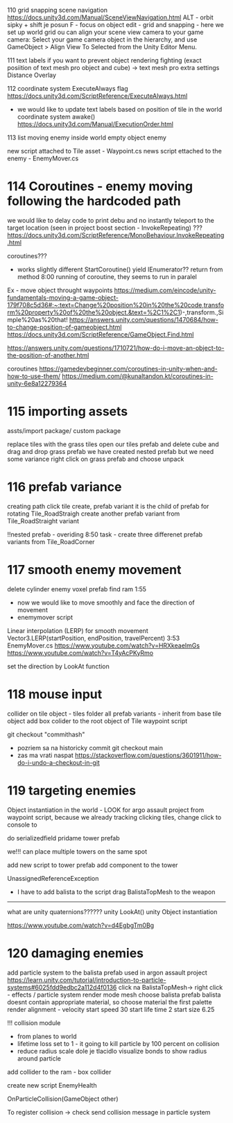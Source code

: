 110 grid snapping
scene navigation
https://docs.unity3d.com/Manual/SceneViewNavigation.html
ALT - orbit
sipky + shift je posun
F - focus on object
edit - grid and snapping - here we set up world grid 
ou can align your scene view camera to your game camera: Select your game camera object in the hierarchy, and use GameObject > Align View To Selected from the Unity Editor Menu.

111 text labels
if you want to prevent object rendering fighting (exact posiition of text mesh pro object and cube) -> text mesh pro
extra settings Distance Overlay

112 coordinate system
ExecuteAlways flag
https://docs.unity3d.com/ScriptReference/ExecuteAlways.html
- we would like to update text labels based on position of tile in the world coordinate system
awake()
https://docs.unity3d.com/Manual/ExecutionOrder.html


113 list
moving enemy inside world
empty object enemy

new script attached to Tile asset - Waypoint.cs
news script ettached to the enemy - EnemyMover.cs


# 114 Coroutines - enemy moving following the hardcoded path
we would like to delay code to print debu and no instantly teleport to the target location
(seen in project boost section - InvokeRepeating) ???
https://docs.unity3d.com/ScriptReference/MonoBehaviour.InvokeRepeating.html

coroutines???
- works slightly different 
StartCoroutine()
yield
IEnumerator?? return from method
8:00 running of coroutine, they seems to run in paralel

Ex - move object throught waypoints
https://medium.com/eincode/unity-fundamentals-moving-a-game-object-179f708c5d36#:~:text=Change%20position%20in%20the%20code,transform%20property%20of%20the%20object.&text=%2C1%2C1)-,transform.,Simple%20as%20that!
https://answers.unity.com/questions/1470684/how-to-change-position-of-gameobject.html
https://docs.unity3d.com/ScriptReference/GameObject.Find.html

https://answers.unity.com/questions/1710721/how-do-i-move-an-object-to-the-position-of-another.html

coroutines
https://gamedevbeginner.com/coroutines-in-unity-when-and-how-to-use-them/
https://medium.com/@kunaltandon.kt/coroutines-in-unity-6e8a12279364


# 115 importing assets
assts/import package/ custom package


replace tiles with the grass tiles
open our tiles prefab and delete cube and drag and drop grass prefab
we have created nested prefab
but we need some variance
right click on grass prefab and choose unpack

# 116 prefab variance
creating path 
click tile create, prefab variant 
it is the child of prefab
for rotating Tile_RoadStraigh create another prefab variant from Tile_RoadStraight variant

!!nested prefab - overiding
8:50 task - create three differenet prefab variants from Tile_RoadCorner

# 117 smooth enemy movement
delete cylinder enemy
voxel prefab find ram
1:55
- now we would like to move smoothly and face the direction of movement
- enemymover script

Linear interpolation (LERP) for smooth movement
Vector3.LERP(startPosition, endPosition, travelPercent)
3:53
EnemyMover.cs
https://www.youtube.com/watch?v=HRXkeaeImGs
https://www.youtube.com/watch?v=T4yAcPKyRmo

set the direction by LookAt function

# 118 mouse input
collider on tile object - tiles folder
all prefab variants - inherit from base tile object
add box colider to the root object of Tile
waypoint script

git checkout "commithash"
- pozriem sa na historicky commit
git checkout main
- zas ma vrati naspat
https://stackoverflow.com/questions/3601911/how-do-i-undo-a-checkout-in-git


# 119 targeting enemies
Object instantiation in the world  - LOOK for argo assault project
from waypoint script, because we already tracking clicking tiles, change click to console to 

do serializedfield pridame tower prefab



we!!! can place multiple towers on the same spot

add new script to tower prefab
add component to the tower

UnassignedReferenceException
- I have to add balista to the script
drag BalistaTopMesh to the weapon

-----------------------
what are unity quaternions??????
unity LookAt()
unity Object instantiation

https://www.youtube.com/watch?v=d4EgbgTm0Bg



# 120 damaging enemies
add particle system to the balista prefab used in argon assault project
https://learn.unity.com/tutorial/introduction-to-particle-systems#6025fdd9edbc2a112d4f0136
click na BalistaTopMesh-> right click - effects / particle system
render mode mesh
choose balista prefab
balista doesnt contain appropriate material, so choose material the first palette
render alignment - velocity
start speed 30
start life time 2
start size 6.25

!!! collision module
- from planes to world
- lifetime loss set to 1 - it going to kill particle by 100 percent on collision
- reduce radius scale 
dole je tlacidlo visualize bonds to show radius around particle

add collider to the ram - box collider


create new script EnemyHealth

OnParticleCollision(GameObject other)

To register collision -> check send collision message in particle system
